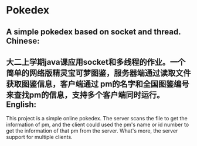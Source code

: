 # Pokedex
A simple pokedex based on socket and thread.
Chinese:
-------- 
大二上学期java课应用socket和多线程的作业。一个简单的网络版精灵宝可梦图鉴，服务器端通过读取文件获取图鉴信息，客户端通过
pm的名字和全国图鉴编号来查找pm的信息，支持多个客户端同时运行。<br>
English:
--------
This project is a simple online pokedex. The server scans the file to get the information of pm, and the client could
used the pm's name or id number to get the information of that pm from the server. What's more, the server support for
multiple clients.<br> 
